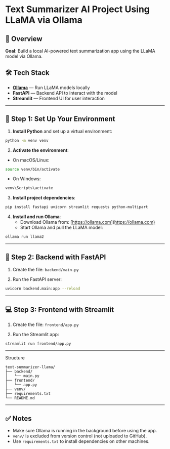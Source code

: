 # Text Summarizer AI Project Using LLaMA via Ollama

## 🧠 Overview

**Goal**: Build a local AI-powered text summarization app using the LLaMA model via Ollama.

## 🛠️ Tech Stack

- **[Ollama](https://ollama.com/)** — Run LLaMA models locally  
- **FastAPI** — Backend API to interact with the model  
- **Streamlit** — Frontend UI for user interaction  

---

## 🧪 Step 1: Set Up Your Environment

1. **Install Python** and set up a virtual environment:

```bash
python -m venv venv
```

2. **Activate the environment**:

- On macOS/Linux:

```bash
source venv/bin/activate
```

- On Windows:

```bash
venv\Scripts\activate
```

3. **Install project dependencies**:

```bash
pip install fastapi uvicorn streamlit requests python-multipart
```

4. **Install and run Ollama**:
   - Download Ollama from: [https://ollama.com](https://ollama.com)
   - Start Ollama and pull the LLaMA model:

```bash
ollama run llama2
```

---

## 🚀 Step 2: Backend with FastAPI

1. Create the file: `backend/main.py`

2. Run the FastAPI server:

```bash
uvicorn backend.main:app --reload
```

---

## 💻 Step 3: Frontend with Streamlit

1. Create the file: `frontend/app.py`

2. Run the Streamlit app:

```bash
streamlit run frontend/app.py
```

---

 Structure

```
text-summarizer-llama/
├── backend/
│   └── main.py
├── frontend/
│   └── app.py
├── venv/
├── requirements.txt
└── README.md
```

---

## ✅ Notes

- Make sure Ollama is running in the background before using the app.
- `venv/` is excluded from version control (not uploaded to GitHub).
- Use `requirements.txt` to install dependencies on other machines.

